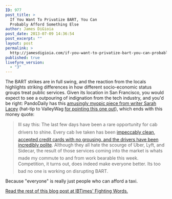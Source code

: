 ```yaml
---
ID: 977
post_title: >
  If You Want To Privatize BART, You Can
  Probably Afford Something Else
author: James DiGioia
post_date: 2013-07-09 14:36:54
post_excerpt: ""
layout: post
permalink: >
  http://jamesdigioia.com/if-you-want-to-privatize-bart-you-can-probably-afford-something-else/
published: true
livefyre_version:
  - "3"
---
```

The BART strikes are in full swing, and the reaction from the locals highlights striking differences in how different socio-economic status groups treat public services. Given its location in San Francisco, you would expect to see a outpouring of indignation from the tech industry, and you'd be right: PandoDaily has this [amusingly myopic piece from writer Sarah Lacey][1] (hat-tip to ValleyWag [for pointing this one out][2]), which ends with this money quote:

> Ill say this: The last few days have been a rare opportunity for cab drivers to shine. Every cab Ive taken has been [impeccably clean, accepted credit cards with no grousing, and the drivers have been incredibly polite][3]. Although they all hate the scourge of Uber, Lyft, and Sidecar, the result of those services coming into the market is whats made my commute to and from work bearable this week. Competition, it turns out, does indeed make everyone better. Its too bad no one is working on disrupting BART.

Because "everyone" is really just people who can afford a taxi.

[Read the rest of this blog post at IBTimes' Fighting Words.][4]

 [1]: http://pandodaily.com/2013/07/02/and-you-thought-sf-cabs-were-bad-bart-strike-is-crippling-fledgling-mid-market-tech-corridor/ "And you thought SF cabs were bad? BART strike is crippling fledgling mid-market tech corridor"
 [2]: http://valleywag.gawker.com/sarah-lacy-is-a-free-market-monster-701255630 "Sarah Lacy Is a Free Market Monster"
 [3]: http://pandodaily.com/2013/05/28/together-we-can-eradicate-taxis/ "Together, we can eradicate taxis"
 [4]: http://www.ibtimes.com/fighting-words/if-you-want-privatize-bart-you-can-probably-afford-something-else-1338757 "If You Want To Privatize BART, You Can Probably Afford Something Else"